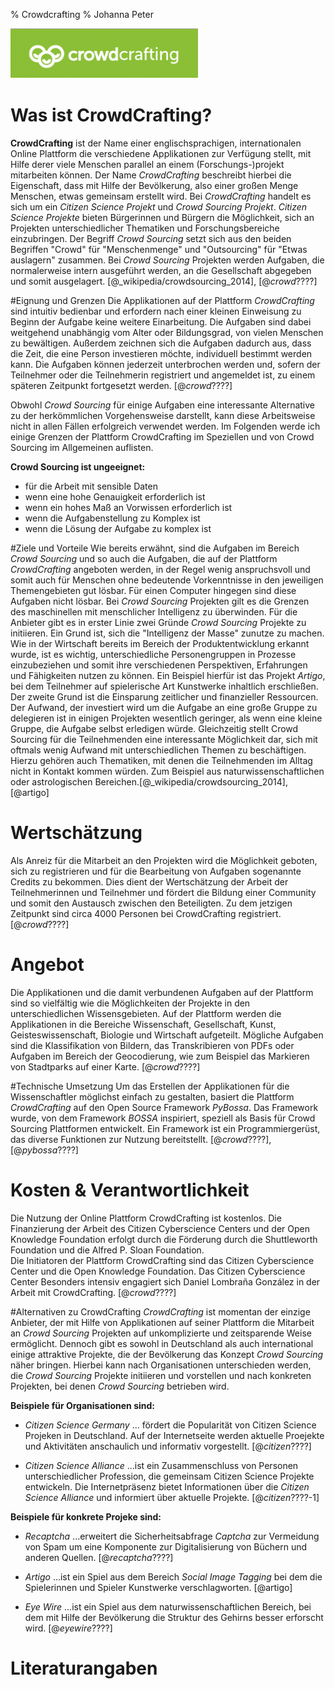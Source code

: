 % Crowdcrafting 
% Johanna Peter

![Logo des Projekts CrowdCrafting](images/crowdcrafting-logo.png "Logo CrowdCrafting")

# Was ist CrowdCrafting?

**CrowdCrafting** ist der Name einer englischsprachigen, internationalen Online Plattform die verschiedene Applikationen zur Verfügung stellt, mit Hilfe derer viele Menschen parallel an einem (Forschungs-)projekt mitarbeiten können.  Der Name *CrowdCrafting* beschreibt hierbei die Eigenschaft, dass mit Hilfe der Bevölkerung, also einer großen Menge Menschen, etwas gemeinsam erstellt wird. Bei *CrowdCrafting* handelt es sich um ein *Citizen Science Projekt* und *Crowd Sourcing Projekt*. *Citizen Science Projekte* bieten Bürgerinnen und Bürgern die Möglichkeit, sich an Projekten unterschiedlicher Thematiken und Forschungsbereiche einzubringen.  Der Begriff *Crowd Sourcing* setzt sich aus den beiden Begriffen "Crowd" für "Menschenmenge" und "Outsourcing" für "Etwas auslagern" zusammen. Bei *Crowd Sourcing* Projekten werden Aufgaben, die normalerweise intern ausgeführt werden, an die Gesellschaft abgegeben und somit ausgelagert. [@_wikipedia/crowdsourcing_2014], [@_crowd_????]

#Eignung und Grenzen
Die Applikationen auf der Plattform *CrowdCrafting* sind intuitiv bedienbar und erfordern nach einer kleinen Einweisung zu Beginn der Aufgabe keine weitere Einarbeitung. Die Aufgaben sind dabei weitgehend unabhängig vom Alter oder Bildungsgrad, von vielen Menschen zu bewältigen. Außerdem zeichnen sich die Aufgaben dadurch aus, dass die Zeit, die eine Person investieren möchte, individuell bestimmt werden kann. Die Aufgaben können jederzeit unterbrochen werden und, sofern der Teilnehmer oder die Teilnehmerin registriert und angemeldet ist, zu einem späteren Zeitpunkt fortgesetzt werden. [@_crowd_????]

Obwohl *Crowd Sourcing* für einige Aufgaben eine interessante Alternative zu der herkömmlichen Vorgehensweise darstellt, kann diese Arbeitsweise nicht in allen Fällen erfolgreich verwendet werden. Im Folgenden werde ich einige Grenzen der Plattform CrowdCrafting im Speziellen und von Crowd Sourcing im Allgemeinen auflisten. 

**Crowd Sourcing ist ungeeignet:**

 - für die Arbeit mit sensible Daten
 - wenn eine hohe Genauigkeit erforderlich ist
 - wenn ein hohes Maß an Vorwissen erforderlich ist
 - wenn die Aufgabenstellung zu Komplex ist
 - wenn die Lösung der Aufgabe zu komplex ist 

#Ziele und Vorteile
Wie bereits erwähnt, sind die Aufgaben im Bereich *Crowd Sourcing* und so auch die Aufgaben, die auf der Plattform *CrowdCrafting* angeboten werden, in der Regel wenig anspruchsvoll und somit auch für Menschen ohne bedeutende Vorkenntnisse in den jeweiligen Themengebieten gut lösbar. Für einen Computer hingegen sind diese Aufgaben nicht lösbar. Bei *Crowd Sourcing* Projekten gilt es die Grenzen des maschinellen mit menschlicher Intelligenz zu überwinden. 
Für die Anbieter gibt es in erster Linie zwei Gründe *Crowd Sourcing* Projekte zu initiieren. Ein Grund ist, sich die "Intelligenz der Masse" zunutze zu machen. Wie in der Wirtschaft bereits im Bereich der Produktentwicklung erkannt wurde, ist es wichtig, unterschiedliche Personengruppen in Prozesse einzubeziehen und somit ihre verschiedenen Perspektiven, Erfahrungen und Fähigkeiten nutzen zu können. Ein Beispiel hierfür ist das Projekt *Artigo*, bei dem Teilnehmer auf spielerische Art Kunstwerke inhaltlich erschließen. 
Der zweite Grund ist die Einsparung zeitlicher und finanzieller Ressourcen. Der Aufwand, der investiert wird um die Aufgabe an eine große Gruppe zu delegieren ist in einigen Projekten wesentlich geringer, als wenn eine kleine Gruppe, die Aufgabe selbst erledigen würde. 
Gleichzeitig stellt Crowd Sourcing für die Teilnehmenden eine interessante Möglichkeit dar, sich mit oftmals wenig Aufwand mit unterschiedlichen Themen zu beschäftigen. Hierzu gehören auch Thematiken, mit denen die Teilnehmenden im Alltag nicht in Kontakt kommen würden. Zum Beispiel aus naturwissenschaftlichen oder astrologischen Bereichen.[@_wikipedia/crowdsourcing_2014],[@artigo]


# Wertschätzung
Als Anreiz für die Mitarbeit an den Projekten wird die Möglichkeit geboten, sich zu registrieren und für die Bearbeitung von Aufgaben sogenannte Credits zu bekommen.  Dies dient der Wertschätzung der Arbeit der Teilnehmerinnen und Teilnehmer und fördert die Bildung einer Community und somit den Austausch zwischen den Beteiligten. Zu dem jetzigen Zeitpunkt sind circa 4000 Personen bei CrowdCrafting registriert. [@_crowd_????]


# Angebot
Die Applikationen und die damit verbundenen Aufgaben auf der Plattform sind so vielfältig wie die Möglichkeiten der Projekte in den unterschiedlichen Wissensgebieten. Auf der Plattform werden die Applikationen in die Bereiche Wissenschaft, Gesellschaft, Kunst, Geisteswissenschaft, Biologie und Wirtschaft aufgeteilt. 
Mögliche Aufgaben sind die Klassifikation von Bildern, das Transkribieren von PDFs oder Aufgaben im Bereich der Geocodierung, wie zum Beispiel das Markieren von Stadtparks auf einer Karte. [@_crowd_????]

#Technische Umsetzung
Um das Erstellen der Applikationen für die Wissenschaftler möglichst einfach zu gestalten, basiert die Plattform *CrowdCrafting* auf den Open Source Framework *PyBossa*. Das Framework wurde, von dem Framework *BOSSA* inspiriert, speziell als Basis für Crowd Sourcing Plattformen entwickelt. Ein Framework ist ein Programmiergerüst, das diverse Funktionen zur Nutzung bereitstellt. [@_crowd_????],[@_pybossa_????]

# Kosten & Verantwortlichkeit
Die Nutzung der Online Plattform CrowdCrafting ist kostenlos. Die Finanzierung der Arbeit des Citizen Cyberscience Centers und der Open Knowledge Foundation erfolgt durch die Förderung durch die Shuttleworth Foundation und die Alfred P. Sloan Foundation.  
Die Initiatoren der Plattform CrowdCrafting sind das Citizen Cyberscience Center und die Open Knowledge Foundation. Das Citizen Cyberscience Center Besonders intensiv engagiert sich Daniel Lombraña González in der Arbeit mit CrowdCrafting. [@_crowd_????]


#Alternativen zu CrowdCrafting
*CrowdCrafting* ist momentan der einzige Anbieter, der mit Hilfe von Applikationen auf seiner Plattform die Mitarbeit an *Crowd Sourcing* Projekten auf unkomplizierte und zeitsparende Weise ermöglicht. Dennoch gibt es sowohl in Deutschland als auch international  einige attraktive Projekte, die der Bevölkerung das Konzept *Crowd Sourcing* näher bringen. Hierbei kann nach Organisationen unterschieden werden, die *Crowd Sourcing* Projekte initiieren und vorstellen und nach konkreten Projekten, bei denen *Crowd Sourcing* betrieben wird. 

**Beispiele für Organisationen sind:**

 - *Citizen Science Germany*
 ... fördert die Popularität von Citizen Science Projeken in Deutschland. Auf der Internetseite werden aktuelle Proejekte und Aktivitäten anschaulich und informativ vorgestellt. [@_citizen_????]
 
 - *Citizen Science Alliance*
...ist ein Zusammenschluss von Personen unterschiedlicher Profession, die gemeinsam  Citizen Science Projekte entwickeln. Die Internetpräsenz bietet Informationen über die *Citizen Science Alliance* und informiert über aktuelle Projekte. [@_citizen_????-1]
    
**Beispiele für konkrete Projeke sind:**

- *Recaptcha*
...erweitert die Sicherheitsabfrage *Captcha* zur Vermeidung von Spam um eine Komponente zur Digitalisierung von Büchern und anderen Quellen. [@_recaptcha_????]

- *Artigo*
...ist ein Spiel aus dem Bereich *Social Image Tagging* bei dem die Spielerinnen und Spieler Kunstwerke verschlagworten. [@artigo]

- *Eye Wire* 
...ist ein Spiel aus dem naturwissenschaftlichen Bereich, bei dem mit Hilfe der Bevölkerung die Struktur des Gehirns besser erforscht wird. [@_eyewire_????]

# Literaturangaben
